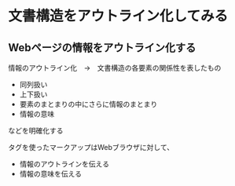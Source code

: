 # 文書構造をアウトライン化してみる

## Webページの情報をアウトライン化する

情報のアウトライン化　→　文書構造の各要素の関係性を表したもの

- 同列扱い
- 上下扱い
- 要素のまとまりの中にさらに情報のまとまり
- 情報の意味

などを明確化する

タグを使ったマークアップはWebブラウザに対して、

- 情報のアウトラインを伝える
- 情報の意味を伝える
